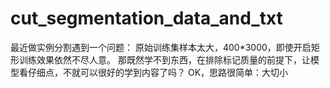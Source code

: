 # cut_segmentation_data_and_txt
最近做实例分割遇到一个问题：
原始训练集样本太大，400*3000，即使开启矩形训练效果依然不尽人意。
那既然学不到东西，在排除标记质量的前提下，让模型看仔细点，不就可以很好的学到内容了吗？
OK，思路很简单：大切小
